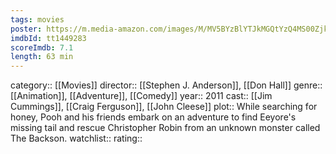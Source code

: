 ```yaml
---
tags: movies
poster: https://m.media-amazon.com/images/M/MV5BYzBlYTJkMGQtYzQ4MS00Zjk3LTk4MmEtYTZiNTEzNmRlMjUxXkEyXkFqcGdeQXVyMzI0NDc4ODY@._V1_SX300.jpg
imdbId: tt1449283
scoreImdb: 7.1
length: 63 min
---
```


category:: [[Movies]]
director:: [[Stephen J. Anderson]], [[Don Hall]]
genre:: [[Animation]], [[Adventure]], [[Comedy]]
year:: 2011
cast:: [[Jim Cummings]], [[Craig Ferguson]], [[John Cleese]]
plot:: While searching for honey, Pooh and his friends embark on an adventure to find Eeyore's missing tail and rescue Christopher Robin from an unknown monster called The Backson.
watchlist::
rating::
